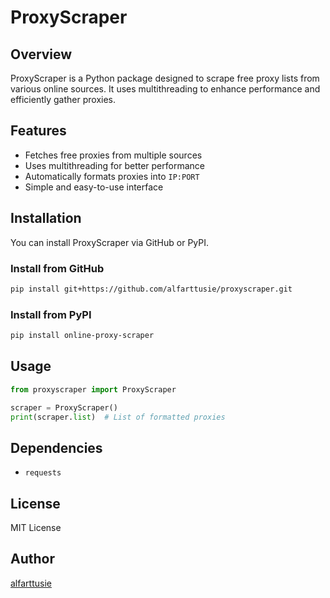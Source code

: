 # ProxyScraper

## Overview
ProxyScraper is a Python package designed to scrape free proxy lists from various online sources. It uses multithreading to enhance performance and efficiently gather proxies.

## Features
- Fetches free proxies from multiple sources
- Uses multithreading for better performance
- Automatically formats proxies into `IP:PORT`
- Simple and easy-to-use interface

## Installation
You can install ProxyScraper via GitHub or PyPI.

### Install from GitHub
```sh
pip install git+https://github.com/alfarttusie/proxyscraper.git
```

### Install from PyPI
```sh
pip install online-proxy-scraper
```

## Usage
```python
from proxyscraper import ProxyScraper

scraper = ProxyScraper()
print(scraper.list)  # List of formatted proxies
```

## Dependencies
- `requests`

## License
MIT License

## Author
[alfarttusie](https://github.com/alfarttusie)

